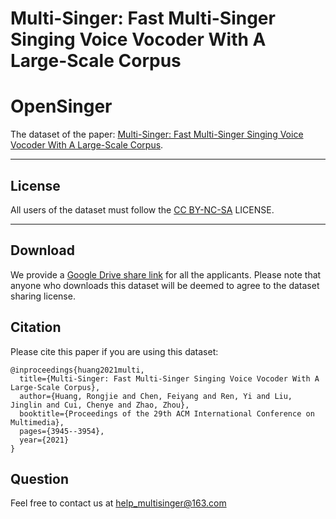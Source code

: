 # Multi-Singer: Fast Multi-Singer Singing Voice Vocoder With A Large-Scale Corpus

# OpenSinger

The dataset of the paper: [Multi-Singer: Fast Multi-Singer Singing Voice Vocoder With A Large-Scale Corpus](https://arxiv.org/abs/2112.10358).

---

## License

All users of the dataset must follow the [CC BY-NC-SA](https://creativecommons.org/licenses/by-nc-sa/2.0/legalcode) LICENSE.

---

## Download
We provide a [Google Drive share link](https://drive.google.com/file/d/1EofoZxvalgMjZqzUEuEdleHIZ6SHtNuK/view?usp=sharing) for all the applicants. Please note that anyone who downloads this dataset will be deemed to agree to the dataset sharing license. 

## Citation
Please cite this paper if you are using this dataset:
```
@inproceedings{huang2021multi,
  title={Multi-Singer: Fast Multi-Singer Singing Voice Vocoder With A Large-Scale Corpus},
  author={Huang, Rongjie and Chen, Feiyang and Ren, Yi and Liu, Jinglin and Cui, Chenye and Zhao, Zhou},
  booktitle={Proceedings of the 29th ACM International Conference on Multimedia},
  pages={3945--3954},
  year={2021}
}
```

## Question
Feel free to contact us at help_multisinger@163.com
